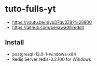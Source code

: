 # tuto-fulls-yt
  - https://youtu.be/I6ypD7qv3Z8?t=28800
  - https://github.com/benawad/lireddit

## Install
  - postgresql-13.0-1-windows-x64
  - Redis Server redis-3.2.100 for Windows
